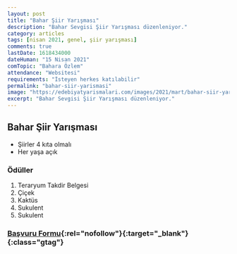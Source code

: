 ```yaml
---
layout: post
title: "Bahar Şiir Yarışması"
description: "Bahar Sevgisi Şiir Yarışması düzenleniyor."
category: articles
tags: [nisan 2021, genel, şiir yarışması]
comments: true
lastDate: 1618434000    
dateHuman: "15 Nisan 2021"
comTopic: "Bahara Özlem"
attendance: "Websitesi"
requirements: "İsteyen herkes katılabilir"
permalink: "bahar-siir-yarismasi"
image: "https://edebiyatyarismalari.com/images/2021/mart/bahar-siir-yarismasi.jpg"
excerpt: "Bahar Sevgisi Şiir Yarışması düzenleniyor."
---
```


## Bahar Şiir Yarışması
- Şiirler 4 kıta olmalı
- Her yaşa açık

### Ödüller
1. Teraryum Takdir Belgesi 
2. Çiçek 
3. Kaktüs 
4. Sukulent 
5. Sukulent 

### [Başvuru Formu](https://docs.google.com/forms/d/1QfTvRKgRHonXRdoMZc9lSNxVulUuTy59ey7M33SniZ8/viewform){:rel="nofollow"}{:target="_blank"}{:class="gtag"}